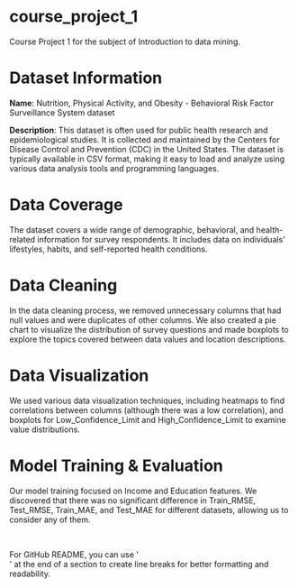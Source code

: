 # course_project_1
Course Project 1 for the subject of Introduction to data mining.
# Dataset Information

**Name**: Nutrition, Physical Activity, and Obesity - Behavioral Risk Factor Surveillance System dataset

**Description**: This dataset is often used for public health research and epidemiological studies. It is collected and maintained by the Centers for Disease Control and Prevention (CDC) in the United States. The dataset is typically available in CSV format, making it easy to load and analyze using various data analysis tools and programming languages.

# Data Coverage 

The dataset covers a wide range of demographic, behavioral, and health-related information for survey respondents. It includes data on individuals' lifestyles, habits, and self-reported health conditions.

# Data Cleaning

In the data cleaning process, we removed unnecessary columns that had null values and were duplicates of other columns. We also created a pie chart to visualize the distribution of survey questions and made boxplots to explore the topics covered between data values and location descriptions.

# Data Visualization

We used various data visualization techniques, including heatmaps to find correlations between columns (although there was a low correlation), and boxplots for Low_Confidence_Limit and High_Confidence_Limit to examine value distributions.

# Model Training & Evaluation

Our model training focused on Income and Education features. We discovered that there was no significant difference in Train_RMSE, Test_RMSE, Train_MAE, and Test_MAE for different datasets, allowing us to consider any of them.

<br>

For GitHub README, you can use '<br>' at the end of a section to create line breaks for better formatting and readability.


